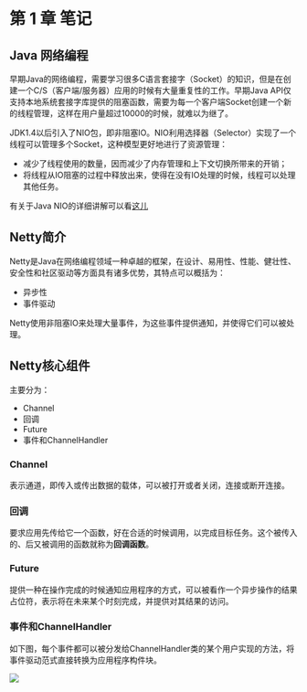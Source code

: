 # 第 1 章  笔记

## Java 网络编程

早期Java的网络编程，需要学习很多C语言套接字（Socket）的知识，但是在创建一个C/S（客户端/服务器）应用的时候有大量重复性的工作。早期Java API仅支持本地系统套接字库提供的阻塞函数，需要为每一个客户端Socket创建一个新的线程管理，这样在用户量超过10000的时候，就难以为继了。

JDK1.4以后引入了NIO包，即非阻塞IO。NIO利用选择器（Selector）实现了一个线程可以管理多个Socket，这种模型更好地进行了资源管理：

- 减少了线程使用的数量，因而减少了内存管理和上下文切换所带来的开销；
- 将线程从IO阻塞的过程中释放出来，使得在没有IO处理的时候，线程可以处理其他任务。

有关于Java NIO的详细讲解可以看[这儿](https://github.com/DuHouAn/Java/blob/master/JavaIO/notes/06NIO.md)

## Netty简介

Netty是Java在网络编程领域一种卓越的框架，在设计、易用性、性能、健壮性、安全性和社区驱动等方面具有诸多优势，其特点可以概括为：

- 异步性
- 事件驱动

Netty使用非阻塞IO来处理大量事件，为这些事件提供通知，并使得它们可以被处理。

## Netty核心组件

主要分为：

- Channel
- 回调
- Future
- 事件和ChannelHandler

### Channel

表示通道，即传入或传出数据的载体，可以被打开或者关闭，连接或断开连接。

### 回调

要求应用先传给它一个函数，好在合适的时候调用，以完成目标任务。这个被传入的、后又被调用的函数就称为**回调函数**。

### Future

提供一种在操作完成的时候通知应用程序的方式，可以被看作一个异步操作的结果占位符，表示将在未来某个时刻完成，并提供对其结果的访问。

### 事件和ChannelHandler

如下图，每个事件都可以被分发给ChannelHandler类的某个用户实现的方法，将事件驱动范式直接转换为应用程序构件块。

<img src="https://ws1.sinaimg.cn/mw690/b7cbe24fly1g24rg9o2f4j20lv05n0t3.jpg"/>